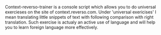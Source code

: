 Context-reverso-trainer is a console script which allows you to do universal exercieses on the site of context.reverso.com.
Under 'universal exericises' I mean translating little snippets of text with following comparison with right translation.
Such exercise is actualy an active use of language and will help you to learn foreign language more effectively.
